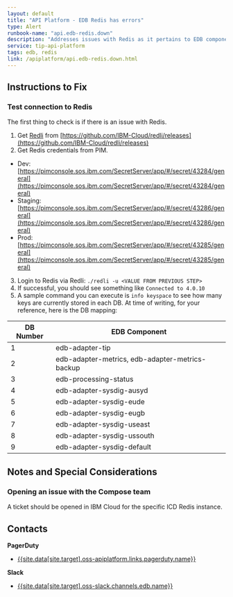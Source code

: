 ```yaml
---
layout: default
title: "API Platform - EDB Redis has errors"
type: Alert
runbook-name: "api.edb-redis.down"
description: "Addresses issues with Redis as it pertains to EDB components."
service: tip-api-platform
tags: edb, redis
link: /apiplatform/api.edb-redis.down.html   
---
```


## Instructions to Fix

### Test connection to Redis
The first thing to check is if there is an issue with Redis.

1. Get [Redli](https://github.com/IBM-Cloud/redli) from [https://github.com/IBM-Cloud/redli/releases](https://github.com/IBM-Cloud/redli/releases)
2. Get Redis credentials from PIM. 
  - Dev: [https://pimconsole.sos.ibm.com/SecretServer/app/#/secret/43284/general](https://pimconsole.sos.ibm.com/SecretServer/app/#/secret/43284/general)
  - Staging: [https://pimconsole.sos.ibm.com/SecretServer/app/#/secret/43286/general](https://pimconsole.sos.ibm.com/SecretServer/app/#/secret/43286/general)
  - Prod: [https://pimconsole.sos.ibm.com/SecretServer/app/#/secret/43285/general](https://pimconsole.sos.ibm.com/SecretServer/app/#/secret/43285/general)
3. Login to Redis via Redli: `./redli -u <VALUE FROM PREVIOUS STEP>`
4. If successful, you should see something like `Connected to 4.0.10`
5. A sample command you can execute is `info keyspace` to see how many keys are currently stored in each DB. At time of writing, for your reference, here is the DB mapping:

| DB Number | EDB Component                                   |
| --------- | ----------------------------------------------- |
| 1         | edb-adapter-tip                                 |
| 2         | edb-adapter-metrics, edb-adapter-metrics-backup |
| 3         | edb-processing-status                           |
| 4 		    | edb-adapter-sysdig-ausyd 						            |
| 5			    | edb-adapter-sysdig-eude						              |
| 6 		    | edb-adapter-sysdig-eugb 						            |
| 7 		    | edb-adapter-sysdig-useast 					            |
| 8 		    | edb-adapter-sysdig-ussouth 					            |
| 9			    | edb-adapter-sysdig-default 					            |


## Notes and Special Considerations

### Opening an issue with the Compose team
A ticket should be opened in IBM Cloud for the specific ICD Redis instance.

## Contacts

**PagerDuty**
* [{{site.data[site.target].oss-apiplatform.links.pagerduty.name}}]({{site.data[site.target].oss-apiplatform.links.pagerduty.link}})

**Slack**
* [{{site.data[site.target].oss-slack.channels.edb.name}}]({{site.data[site.target].oss-slack.channels.edb.link}})
